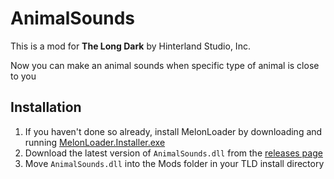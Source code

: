 # AnimalSounds

This is a mod for **The Long Dark** by Hinterland Studio, Inc.

Now you can make an animal sounds when specific type of animal is close to you

## Installation

1. If you haven't done so already, install MelonLoader by downloading and running [MelonLoader.Installer.exe](https://github.com/HerpDerpinstine/MelonLoader/releases/latest/download/MelonLoader.Installer.exe)
2. Download the latest version of `AnimalSounds.dll` from the [releases page](https://github.com/WillWunderhorn/AnimalSounds/releases/tag/Latest)
3. Move `AnimalSounds.dll` into the Mods folder in your TLD install directory
